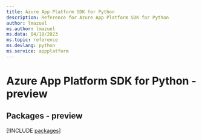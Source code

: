 ```yaml
---
title: Azure App Platform SDK for Python
description: Reference for Azure App Platform SDK for Python
author: lmazuel
ms.author: lmazuel
ms.data: 04/18/2023
ms.topic: reference
ms.devlang: python
ms.service: appplatform
---
```

# Azure App Platform SDK for Python - preview
## Packages - preview
[!INCLUDE [packages](app-platform-index.md)]